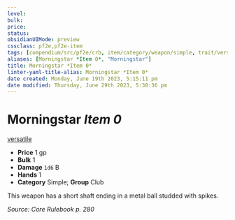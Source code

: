 ```yaml
---
level:
bulk:
price:
status:
obsidianUIMode: preview
cssclass: pf2e,pf2e-item
tags: [compendium/src/pf2e/crb, item/category/weapon/simple, trait/versatile-p]
aliases: [Morningstar *Item 0*, "Morningstar"]
title: Morningstar *Item 0*
linter-yaml-title-alias: Morningstar *Item 0*
date created: Monday, June 19th 2023, 5:15:11 pm
date modified: Thursday, June 29th 2023, 5:30:36 pm
---
```


# Morningstar *Item 0*

[versatile <p>](rules/traits/versatile.md)  

- **Price** 1 gp
- **Bulk** 1
- **Damage** `1d6` B
- **Hands** 1
- **Category** Simple; **Group** Club

This weapon has a short shaft ending in a metal ball studded with spikes.

*Source: Core Rulebook p. 280*
